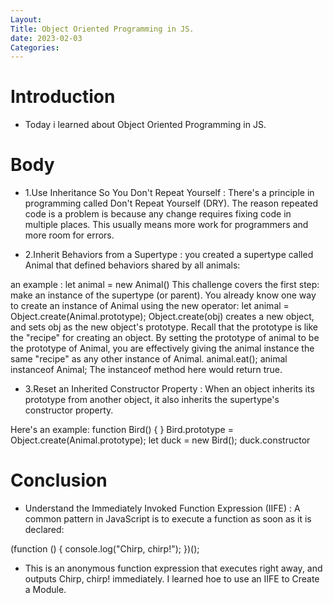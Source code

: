 ```yaml
---
Layout:
Title: Object Oriented Programming in JS.
date: 2023-02-03
Categories:
---
```


# Introduction
- Today i learned about Object Oriented Programming in JS.

# Body
- 1.Use Inheritance So You Don't Repeat Yourself : There's a principle in programming called Don't Repeat Yourself (DRY). The reason repeated code is a problem is because any change requires fixing code in multiple places. This usually means more work for programmers and more room for errors.

- 2.Inherit Behaviors from a Supertype : you created a supertype called Animal that defined behaviors shared by all animals:

an example : let animal = new Animal()
This challenge covers the first step: make an instance of the supertype (or parent). You already know one way to create an instance of Animal using the new operator:
let animal = Object.create(Animal.prototype);
Object.create(obj) creates a new object, and sets obj as the new object's prototype. Recall that the prototype is like the "recipe" for creating an object. By setting the prototype of animal to be the prototype of Animal, you are effectively giving the animal instance the same "recipe" as any other instance of Animal.
animal.eat(); animal instanceof Animal;
The instanceof method here would return true.

- 3.Reset an Inherited Constructor Property : When an object inherits its prototype from another object, it also inherits the supertype's constructor property.

Here's an example: function Bird() { } Bird.prototype = Object.create(Animal.prototype); let duck = new Bird(); duck.constructor

# Conclusion
- Understand the Immediately Invoked Function Expression (IIFE) : A common pattern in JavaScript is to execute a function as soon as it is declared:

(function () { console.log("Chirp, chirp!"); })();
- This is an anonymous function expression that executes right away, and outputs Chirp, chirp! immediately.
I learned hoe to use an IIFE to Create a Module.